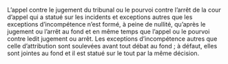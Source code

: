 L’appel contre le jugement du tribunal ou le pourvoi contre l’arrêt de la cour d’appel qui a statué sur les incidents et exceptions autres que les exceptions d’incompétence n’est formé, à peine de nullité, qu’après le jugement ou l’arrêt au fond et en même temps que l’appel ou le pourvoi contre ledit jugement ou arrêt.
Les exceptions d’incompétence autres que celle d’attribution sont soulevées avant tout débat au fond ; à défaut, elles sont jointes au fond et il est statué sur le tout par la même décision.